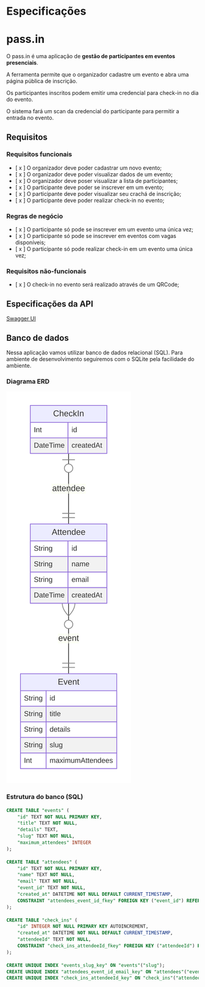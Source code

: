 # Especificações

# pass.in

O pass.in é uma aplicação de **gestão de participantes em eventos presenciais**.

A ferramenta permite que o organizador cadastre um evento e abra uma página pública de inscrição.

Os participantes inscritos podem emitir uma credencial para check-in no dia do evento.

O sistema fará um scan da credencial do participante para permitir a entrada no evento.

## Requisitos

### Requisitos funcionais

- [ x ]  O organizador deve poder cadastrar um novo evento;
- [ x ]  O organizador deve poder visualizar dados de um evento;
- [ x ]  O organizador deve poser visualizar a lista de participantes;
- [ x ]  O participante deve poder se inscrever em um evento;
- [ x ]  O participante deve poder visualizar seu crachá de inscrição;
- [ x ]  O participante deve poder realizar check-in no evento;

### Regras de negócio

- [ x ]  O participante só pode se inscrever em um evento uma única vez;
- [ x ]  O participante só pode se inscrever em eventos com vagas disponíveis;
- [ x ]  O participante só pode realizar check-in em um evento uma única vez;

### Requisitos não-funcionais

- [ x ]  O check-in no evento será realizado através de um QRCode;

## Especificações da API

[Swagger UI](https://nlw-unite-nodejs.onrender.com/docs/static/index.html)

## Banco de dados

Nessa aplicação vamos utilizar banco de dados relacional (SQL). Para ambiente de desenvolvimento seguiremos com o SQLite pela facilidade do ambiente.

### Diagrama ERD

![erd.svg](Especificac%CC%A7o%CC%83es%20267c5584a449468cb051b4b57ff8f28a/erd.svg)

### Estrutura do banco (SQL)

```sql
CREATE TABLE "events" (
    "id" TEXT NOT NULL PRIMARY KEY,
    "title" TEXT NOT NULL,
    "details" TEXT,
    "slug" TEXT NOT NULL,
    "maximum_attendees" INTEGER
);

CREATE TABLE "attendees" (
    "id" TEXT NOT NULL PRIMARY KEY,
    "name" TEXT NOT NULL,
    "email" TEXT NOT NULL,
    "event_id" TEXT NOT NULL,
    "created_at" DATETIME NOT NULL DEFAULT CURRENT_TIMESTAMP,
    CONSTRAINT "attendees_event_id_fkey" FOREIGN KEY ("event_id") REFERENCES "events" ("id") ON DELETE RESTRICT ON UPDATE CASCADE
);

CREATE TABLE "check_ins" (
    "id" INTEGER NOT NULL PRIMARY KEY AUTOINCREMENT,
    "created_at" DATETIME NOT NULL DEFAULT CURRENT_TIMESTAMP,
    "attendeeId" TEXT NOT NULL,
    CONSTRAINT "check_ins_attendeeId_fkey" FOREIGN KEY ("attendeeId") REFERENCES "attendees" ("id") ON DELETE RESTRICT ON UPDATE CASCADE
);

CREATE UNIQUE INDEX "events_slug_key" ON "events"("slug");
CREATE UNIQUE INDEX "attendees_event_id_email_key" ON "attendees"("event_id", "email");
CREATE UNIQUE INDEX "check_ins_attendeeId_key" ON "check_ins"("attendeeId");

```